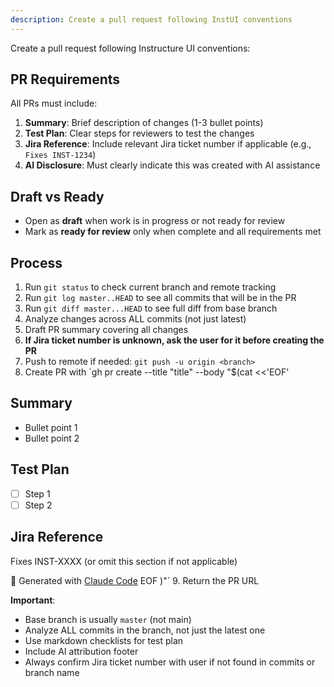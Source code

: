 ```yaml
---
description: Create a pull request following InstUI conventions
---
```


Create a pull request following Instructure UI conventions:

## PR Requirements

All PRs must include:

1. **Summary**: Brief description of changes (1-3 bullet points)
2. **Test Plan**: Clear steps for reviewers to test the changes
3. **Jira Reference**: Include relevant Jira ticket number if applicable (e.g., `Fixes INST-1234`)
4. **AI Disclosure**: Must clearly indicate this was created with AI assistance

## Draft vs Ready

- Open as **draft** when work is in progress or not ready for review
- Mark as **ready for review** only when complete and all requirements met

## Process

1. Run `git status` to check current branch and remote tracking
2. Run `git log master..HEAD` to see all commits that will be in the PR
3. Run `git diff master...HEAD` to see full diff from base branch
4. Analyze changes across ALL commits (not just latest)
5. Draft PR summary covering all changes
6. **If Jira ticket number is unknown, ask the user for it before creating the PR**
7. Push to remote if needed: `git push -u origin <branch>`
8. Create PR with `gh pr create --title "title" --body "$(cat <<'EOF'
## Summary
- Bullet point 1
- Bullet point 2

## Test Plan
- [ ] Step 1
- [ ] Step 2

## Jira Reference
Fixes INST-XXXX (or omit this section if not applicable)

🤖 Generated with [Claude Code](https://claude.com/claude-code)
EOF
)"`
9. Return the PR URL

**Important**:
- Base branch is usually `master` (not main)
- Analyze ALL commits in the branch, not just the latest one
- Use markdown checklists for test plan
- Include AI attribution footer
- Always confirm Jira ticket number with user if not found in commits or branch name
